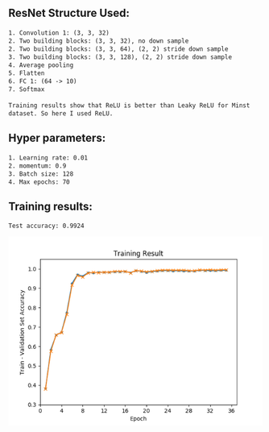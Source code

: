 ## ResNet Structure Used:

    1. Convolution 1: (3, 3, 32)
    2. Two building blocks: (3, 3, 32), no down sample
    2. Two building blocks: (3, 3, 64), (2, 2) stride down sample
    3. Two building blocks: (3, 3, 128), (2, 2) stride down sample
    4. Average pooling
    5. Flatten
    6. FC 1: (64 -> 10)
    7. Softmax
    
    Training results show that ReLU is better than Leaky ReLU for Minst dataset. So here I used ReLU.
    
## Hyper parameters:

    1. Learning rate: 0.01
    2. momentum: 0.9
    3. Batch size: 128
    4. Max epochs: 70
    
## Training results:

    Test accuracy: 0.9924
    
![Alt text](training.png)